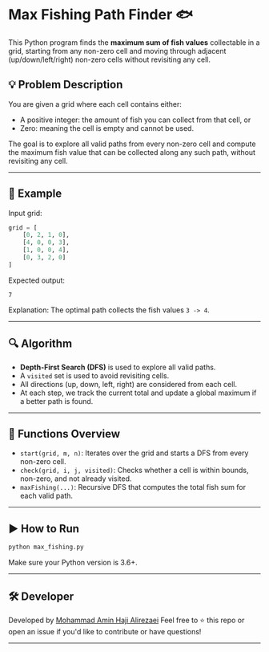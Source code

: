 # Max Fishing Path Finder 🐟

This Python program finds the **maximum sum of fish values** collectable in a grid, starting from any non-zero cell and moving through adjacent (up/down/left/right) non-zero cells without revisiting any cell.

## 💡 Problem Description

You are given a grid where each cell contains either:

- A positive integer: the amount of fish you can collect from that cell, or
- Zero: meaning the cell is empty and cannot be used.

The goal is to explore all valid paths from every non-zero cell and compute the maximum fish value that can be collected along any such path, without revisiting any cell.

---

## 📌 Example

Input grid:
```python
grid = [
    [0, 2, 1, 0],
    [4, 0, 0, 3],
    [1, 0, 0, 4],
    [0, 3, 2, 0]
]
````

Expected output:

```
7
```

Explanation: The optimal path collects the fish values `3 -> 4`.

---

## 🔍 Algorithm

* **Depth-First Search (DFS)** is used to explore all valid paths.
* A `visited` set is used to avoid revisiting cells.
* All directions (up, down, left, right) are considered from each cell.
* At each step, we track the current total and update a global maximum if a better path is found.

---

## 🧠 Functions Overview

* `start(grid, m, n)`: Iterates over the grid and starts a DFS from every non-zero cell.
* `check(grid, i, j, visited)`: Checks whether a cell is within bounds, non-zero, and not already visited.
* `maxFishing(...)`: Recursive DFS that computes the total fish sum for each valid path.

---

## ▶️ How to Run

```bash
python max_fishing.py
```

Make sure your Python version is 3.6+.

---

## 🛠 Developer

Developed by [Mohammad Amin Haji Alirezaei](https://github.com/mahajialirezaei)
Feel free to ⭐️ this repo or open an issue if you'd like to contribute or have questions!

---

